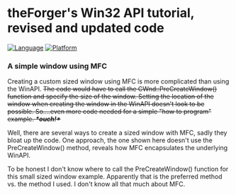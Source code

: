 # theForger's Win32 API tutorial, revised and updated code
[![Language](https://img.shields.io/badge/Language%20-C-blue.svg)](https://github.com/GeorgePimpleton/theForger-winapi-tutorial/)
[![Platform](https://img.shields.io/badge/Platform%20-Win32-blue.svg)](https://github.com/GeorgePimpleton/theForger-winapi-tutorial/)

### A simple window using MFC
Creating a custom sized window using MFC is more complicated than using the WinAPI.  ~~The code would have to call the CWnd::PreCreateWindow() function and specify the size of the window.  Setting the location of the window when creating the window in the WinAPI doesn't look to be possible.  So....even more code needed for a simple "how to program" example.  ***\*ouch!\****~~

Well, there are several ways to create a sized window with MFC, sadly they bloat up the code.  One approach, the one shown here doesn't use the PreCreateWindow() method, reveals how MFC encapsulates the underlying WinAPI.

To be honest I don't know where to call the PreCreateWindow() function for this small sized window example.  Apparently that is the preferred method vs. the method I used.  I don't know all that much about MFC.

